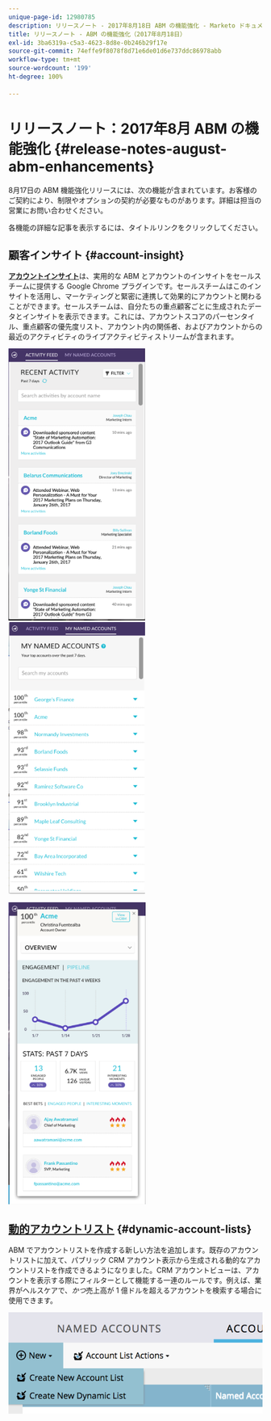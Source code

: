 ```yaml
---
unique-page-id: 12980785
description: リリースノート - 2017年8月18日 ABM の機能強化 - Marketo ドキュメント - 製品ドキュメント
title: リリースノート - ABM の機能強化（2017年8月18日）
exl-id: 3ba6319a-c5a3-4623-8d8e-0b246b29f17e
source-git-commit: 74effe9f8078f8d71e6de01d6e737ddc86978abb
workflow-type: tm+mt
source-wordcount: '199'
ht-degree: 100%

---
```


# リリースノート：2017年8月 ABM の機能強化 {#release-notes-august-abm-enhancements}

8月17日の ABM 機能強化リリースには、次の機能が含まれています。お客様のご契約により、制限やオプションの契約が必要なものがあります。詳細は担当の営業にお問い合わせください。

各機能の詳細な記事を表示するには、タイトルリンクをクリックしてください。

## 顧客インサイト {#account-insight}

**[アカウントインサイト](/help/marketo/product-docs/target-account-management/setup-tam/account-insight-plug-in-overview.md)**&#x200B;は、実用的な ABM とアカウントのインサイトをセールスチームに提供する Google Chrome プラグインです。セールスチームはこのインサイトを活用し、マーケティングと緊密に連携して効果的にアカウントと関わることができます。セールスチームは、自分たちの重点顧客ごとに生成されたデータとインサイトを表示できます。これには、アカウントスコアのパーセンタイル、重点顧客の優先度リスト、アカウント内の関係者、およびアカウントからの最近のアクティビティのライブアクティビティストリームが含まれます。

![](assets/image001.png) ![](assets/image002.png)

![](assets/image003.png)

## [動的アカウントリスト](/help/marketo/product-docs/target-account-management/target/account-lists.md) {#dynamic-account-lists}

ABM でアカウントリストを作成する新しい方法を追加します。既存のアカウントリストに加えて、パブリック CRM アカウント表示から生成される動的なアカウントリストを作成できるようになりました。CRM アカウントビューは、アカウントを表示する際にフィルターとして機能する一連のルールです。例えば、業界がヘルスケアで、_かつ_&#x200B;売上高が 1 億ドルを超えるアカウントを検索する場合に使用できます。

![](assets/dynamic-account-list-menu-5b14-5d-copy.png)
